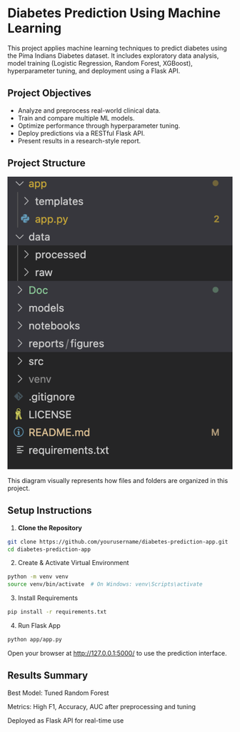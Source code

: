 # Diabetes Prediction Using Machine Learning

This project applies machine learning techniques to predict diabetes using the Pima Indians Diabetes dataset. It includes exploratory data analysis, model training (Logistic Regression, Random Forest, XGBoost), hyperparameter tuning, and deployment using a Flask API.

## Project Objectives

- Analyze and preprocess real-world clinical data.
- Train and compare multiple ML models.
- Optimize performance through hyperparameter tuning.
- Deploy predictions via a RESTful Flask API.
- Present results in a research-style report.

## Project Structure

![Project Structure](reports/project_structure.png)

This diagram visually represents how files and folders are organized in this project.


## Setup Instructions

1. **Clone the Repository**
```bash
git clone https://github.com/yourusername/diabetes-prediction-app.git
cd diabetes-prediction-app
```

2. Create & Activate Virtual Environment
```bash
python -m venv venv
source venv/bin/activate  # On Windows: venv\Scripts\activate
```

3. Install Requirements
```bash
pip install -r requirements.txt
```

4. Run Flask App
```bash
python app/app.py
```
Open your browser at http://127.0.0.1:5000/ to use the prediction interface.

## Results Summary
Best Model: Tuned Random Forest

Metrics: High F1, Accuracy, AUC after preprocessing and tuning

Deployed as Flask API for real-time use
